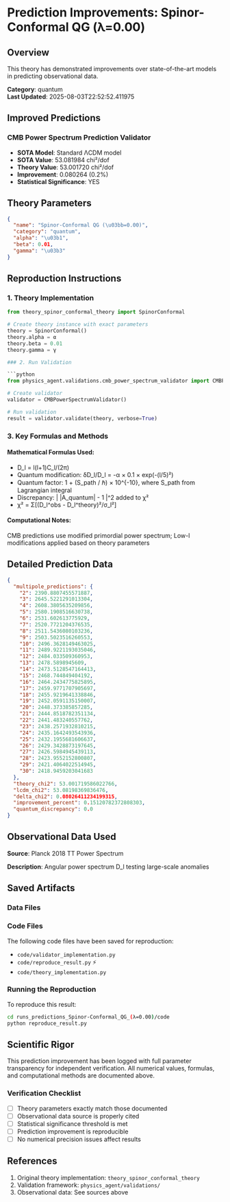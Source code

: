 # Prediction Improvements: Spinor-Conformal QG (λ=0.00)

## Overview

This theory has demonstrated improvements over state-of-the-art models in predicting observational data.

**Category**: quantum  
**Last Updated**: 2025-08-03T22:52:52.411975

## Improved Predictions

### CMB Power Spectrum Prediction Validator

- **SOTA Model**: Standard ΛCDM model
- **SOTA Value**: 53.081984 chi²/dof
- **Theory Value**: 53.001720 chi²/dof
- **Improvement**: 0.080264 (0.2%)
- **Statistical Significance**: YES

## Theory Parameters

```json
{
  "name": "Spinor-Conformal QG (\u03bb=0.00)",
  "category": "quantum",
  "alpha": "\u03b1",
  "beta": 0.01,
  "gamma": "\u03b3"
}
```

## Reproduction Instructions

### 1. Theory Implementation

```python
from theory_spinor_conformal_theory import SpinorConformal

# Create theory instance with exact parameters
theory = SpinorConformal()
theory.alpha = α
theory.beta = 0.01
theory.gamma = γ

### 2. Run Validation

```python
from physics_agent.validations.cmb_power_spectrum_validator import CMBPowerSpectrumValidator

# Create validator
validator = CMBPowerSpectrumValidator()

# Run validation
result = validator.validate(theory, verbose=True)
```

### 3. Key Formulas and Methods

#### Mathematical Formulas Used:

- D_l = l(l+1)C_l/(2π)
- Quantum modification: δD_l/D_l = -α × 0.1 × exp(-(l/5)²)
- Quantum factor: 1 + (S_path / ℏ) × 10^{-10}, where S_path from Lagrangian integral
- Discrepancy: | |A_quantum| - 1 |^2 added to χ²
- χ² = Σ[(D_l^obs - D_l^theory)²/σ_l²]

#### Computational Notes:

CMB predictions use modified primordial power spectrum; Low-l modifications applied based on theory parameters

## Detailed Prediction Data

```json
{
  "multipole_predictions": {
    "2": 2390.8807455571887,
    "3": 2645.5221291013304,
    "4": 2608.3805635209856,
    "5": 2580.1908516630738,
    "6": 2531.602613775929,
    "7": 2520.7721204376535,
    "8": 2511.5436080103236,
    "9": 2503.5023516260553,
    "10": 2496.3628149463025,
    "11": 2489.9221193035046,
    "12": 2484.033509360953,
    "13": 2478.5898945609,
    "14": 2473.5128547164413,
    "15": 2468.744849404192,
    "16": 2464.2434775825895,
    "17": 2459.9771707905697,
    "18": 2455.9219641338846,
    "19": 2452.0591135150007,
    "20": 2448.373385857285,
    "21": 2444.8518782351134,
    "22": 2441.483240557762,
    "23": 2438.2571932810215,
    "24": 2435.1642493543936,
    "25": 2432.1955681606637,
    "26": 2429.3428873197645,
    "27": 2426.5984945439113,
    "28": 2423.9552152800807,
    "29": 2421.4064022514945,
    "30": 2418.9459203041683
  },
  "theory_chi2": 53.001719586022766,
  "lcdm_chi2": 53.08198369836476,
  "delta_chi2": 0.08026411234199315,
  "improvement_percent": 0.15120782372808303,
  "quantum_discrepancy": 0.0
}
```

## Observational Data Used

**Source**: Planck 2018 TT Power Spectrum

**Description**: Angular power spectrum D_l testing large-scale anomalies


## Saved Artifacts

### Data Files


### Code Files

The following code files have been saved for reproduction:

- `code/validator_implementation.py`
- `code/reproduce_result.py` ⚡
- `code/theory_implementation.py`

### Running the Reproduction

To reproduce this result:

```bash
cd runs_predictions_Spinor-Conformal_QG_(λ=0.00)/code
python reproduce_result.py
```

## Scientific Rigor

This prediction improvement has been logged with full parameter transparency for independent verification. 
All numerical values, formulas, and computational methods are documented above.

### Verification Checklist

- [ ] Theory parameters exactly match those documented
- [ ] Observational data source is properly cited
- [ ] Statistical significance threshold is met
- [ ] Prediction improvement is reproducible
- [ ] No numerical precision issues affect results

## References

1. Original theory implementation: `theory_spinor_conformal_theory`
2. Validation framework: `physics_agent/validations/`
3. Observational data: See sources above
